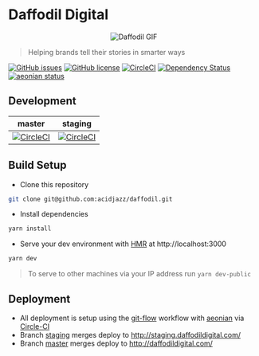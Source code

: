 # Daffodil Digital

<p align="center">
  <img src="https://raw.githubusercontent.com/acidjazz/daffodil/master/media/daffodil.gif" alt="Daffodil GIF"/>
</p>

> Helping brands tell their stories in smarter ways

[![GitHub issues](https://img.shields.io/github/issues/acidjazz/daffodil.svg)](https://github.com/acidjazz/daffodil/issues)
[![GitHub license](https://img.shields.io/badge/license-Apache%202-blue.svg)](https://raw.githubusercontent.com/acidjazz/daffodil/master/license)
[![CircleCI](https://img.shields.io/circleci/project/github/acidjazz/daffodil.svg)](https://circleci.com/gh/acidjazz/daffodil/)
[![Dependency Status](https://gemnasium.com/badges/github.com/acidjazz/daffodil.svg)](https://gemnasium.com/github.com/acidjazz/daffodil)
[![aeonian status](https://img.shields.io/badge/%C3%A6onian-deployed-green.svg)](https://github.com/acidjazz/aeonian)

## Development

master | staging
--- | ---
[![CircleCI](https://circleci.com/gh/acidjazz/daffodil/tree/master.svg?style=svg)](https://circleci.com/gh/acidjazz/daffodil/tree/master) | [![CircleCI](https://circleci.com/gh/acidjazz/daffodil/tree/staging.svg?style=svg)](https://circleci.com/gh/acidjazz/daffodil/tree/staging)

## Build Setup
* Clone this repository 
```bash
git clone git@github.com:acidjazz/daffodil.git
```
* Install dependencies
```bash
yarn install
```
* Serve your dev environment with [HMR](https://webpack.github.io/docs/hot-module-replacement.html) at http://localhost:3000
```bash
yarn dev
```
> To serve to other machines via your IP address run `yarn dev-public`

## Deployment
* All deployment is setup using the [git-flow](http://nvie.com/posts/a-successful-git-branching-model/) workflow with [aeonian](https://github.com/acidjazz/aeonian) via [Circle-CI](https://circleci.com/gh/acidjazz/waa)
 * Branch [staging](https://github.com/acidjazz/waa/tree/staging) merges deploy to http://staging.daffodildigital.com/
 * Branch [master](https://github.com/acidjazz/waa/tree/master) merges deploy to http://daffodildigital.com/


